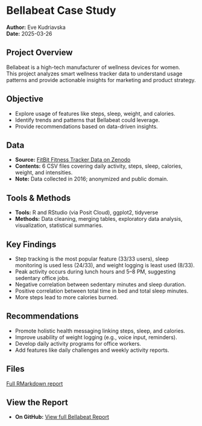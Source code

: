 
# Bellabeat Case Study

**Author:** Eve Kudriavska  
**Date:** 2025-03-26

## Project Overview
Bellabeat is a high-tech manufacturer of wellness devices for women.  
This project analyzes smart wellness tracker data to understand usage patterns and provide actionable insights for marketing and product strategy.

## Objective
- Explore usage of features like steps, sleep, weight, and calories.  
- Identify trends and patterns that Bellabeat could leverage.  
- Provide recommendations based on data-driven insights.

## Data
- **Source:** [FitBit Fitness Tracker Data on Zenodo](https://zenodo.org/records/53894#.X9oeh3Uzaao)  
- **Contents:** 6 CSV files covering daily activity, steps, sleep, calories, weight, and intensities.  
- **Note:** Data collected in 2016; anonymized and public domain.

## Tools & Methods
- **Tools:** R and RStudio (via Posit Cloud), ggplot2, tidyverse  
- **Methods:** Data cleaning, merging tables, exploratory data analysis, visualization, statistical summaries.

## Key Findings
- Step tracking is the most popular feature (33/33 users), sleep monitoring is used less (24/33), and weight logging is least used (8/33).  
- Peak activity occurs during lunch hours and 5–8 PM, suggesting sedentary office jobs.  
- Negative correlation between sedentary minutes and sleep duration.  
- Positive correlation between total time in bed and total sleep minutes.  
- More steps lead to more calories burned.

## Recommendations
- Promote holistic health messaging linking steps, sleep, and calories.  
- Improve usability of weight logging (e.g., voice input, reminders).  
- Develop daily activity programs for office workers.  
- Add features like daily challenges and weekly activity reports.

## Files
[Full RMarkdown report](https://github.com/EveKudriavska/data-analytics-portfolio/blob/main/Bellabeat-Case-Study.Rmd) 

## View the Report
- **On GitHub:** [View full Bellabeat Report](https://f10355c6760045f288f6815a6cb93ba2.app.posit.cloud/file_show?path=%2Fcloud%2Fproject%2FBellabeat-Case-Study.html)  

